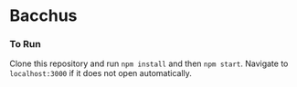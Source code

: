 # Bacchus

### To Run
Clone this repository and run `npm install` and then `npm start`. Navigate to `localhost:3000` if it does not open automatically.
